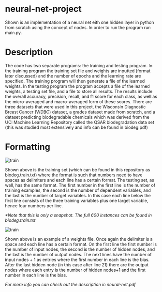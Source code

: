 # neural-net-project

Shown is an implementation of a neural net eith one hidden layer in python from scratch using the concept of nodes. In order to run the program run main.py.

<h1>Description</h1>

The code has two separate programs: the training and testing program. 
In the training program the training set file and weights are inputted (format later discussed) and the number of epochs and the learning rate are specified. The training program will then generate a file of the learned weights.
In the testing program the program accepts a file of the learned weights, a testing set file, and a file to store all results. The results include the overall accuracy, precision, recall, and f1 score for each class, as well as the micro-averaged and macro-averaged form of these scores.
There are three datasets that were used in this project, the Wisconsin Diagnostic Breast Cancer (WDBC) dataset, a grades dataset made from scratch, and a dataset predicting biodegradable chemicals which was derived from the UCI Machine Learning Repository called the QSAR biodegradation data set (this was studied most extensively and info can be found in biodeg.pdf) 

<h1>Formatting</h1>

![train](https://user-images.githubusercontent.com/59486373/103460591-645d7400-4ce5-11eb-8daf-d0650cf8f5d1.png)

Shown above is the training set (which can be found in this repository as biodeg.train.txt) where the format is such that numbers need to have spaces as delimiters and each line has a certain format. The testing set, as well, has the same format. The first number in the first line is the number of training examples, the second is the number of dependent variables, and the last is the number of target variables. In this case each line below the first line consists of the three training variables plus one target variable, hence four numbers per line.

<i>*Note that this is only a snapshot. The full 600 instances can be found in biodeg.train.txt</i>

![train](https://user-images.githubusercontent.com/59486373/103460890-0c743c80-4ce8-11eb-9701-bfe5c1ce5690.png)

Shown above is an example of a weights file. Once again the delimiter is a space and each line has a certain format. On the first line the first number is the number of input nodes, the second is the number of hidden nodes, and the last is the number of output nodes. The next lines have the number of input nodes + 1 as entries where the first number in each line is the bias. After the last hidden node (in this case after line 21) there are the output nodes where each entry is the number of hidden nodes+1 and the first number in each line is the bias. 

<i>For more info you can check out the description in neural-net.pdf</i>
